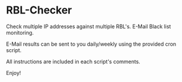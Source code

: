 # RBL-Checker
Check multiple IP addresses against multiple RBL's. E-Mail Black list monitoring.

E-Mail results can be sent to you daily/weekly using the provided cron script.

All instructions are included in each script's comments.

Enjoy!

